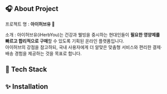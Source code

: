 ## 🎧 About Project

프로젝트 명 : **아이허브유 🌿**

소개 : 아이허브유(iHerbYou)는 건강과 웰빙을 중시하는 현대인들이 **필요한 영양제를 빠르고 합리적으로 구매**할 수 있도록 기획된 온라인 플랫폼입니다. <br />
아이허브의 강점을 참고하되, 국내 사용자에게 더 알맞은 맞춤형 서비스와 편리한 결제·배송 경험을 제공하는 것을 목표로 합니다.

## 🚀 Tech Stack


## ✨ Installation

